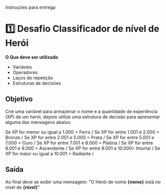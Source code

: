 Instruções para entrega
# 1️⃣ Desafio Classificador de nível de Herói

**O Que deve ser utilizado**

- Variáveis
- Operadores
- Laços de repetição
- Estruturas de decisões

## Objetivo

Crie uma variável para armazenar o nome e a quantidade de experiência (XP) de um herói, depois utilize uma estrutura de decisão para apresentar alguma das mensagens abaixo:

Se XP for menor ou igual a 1.000 = Ferro /
Se XP for entre 1.001 e 2.000 = Bronze /
Se XP for entre 2.001 e 5.000 = Prata /
Se XP for entre 5.001 e 7.000 = Ouro /
Se XP for entre 7.001 e 8.000 = Platina /
Se XP for entre 8.001 e 9.000 = Ascendente /
Se XP for entre 9.001 e 10.000= Imortal /
Se XP for maior ou igual a 10.001 = Radiante /

## Saída

Ao final deve se exibir uma mensagem:
"O Herói de nome **{nome}** está no nível de **{nivel}**"